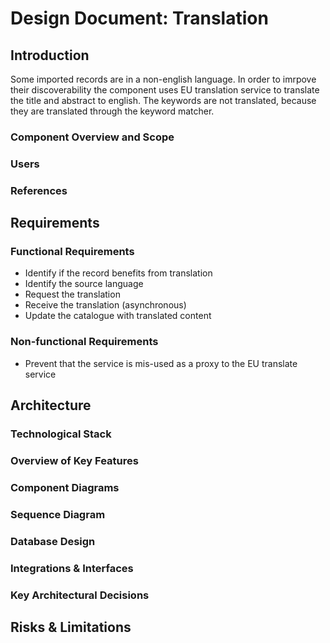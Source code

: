 
# Design Document: Translation

## Introduction

Some imported records are in a non-english language. In order to imrpove their discoverability the component uses EU translation service to translate the title and abstract to english. The keywords are not translated, because they are translated through the keyword matcher.

### Component Overview and Scope

### Users

### References

## Requirements

### Functional Requirements

- Identify if the record benefits from translation
- Identify the source language
- Request the translation
- Receive the translation (asynchronous)
- Update the catalogue with translated content

### Non-functional Requirements

- Prevent that the service is mis-used as a proxy to the EU translate service

## Architecture

### Technological Stack

### Overview of Key Features

### Component Diagrams

### Sequence Diagram

### Database Design

### Integrations & Interfaces

### Key Architectural Decisions

## Risks & Limitations